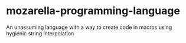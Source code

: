 # mozarella-programming-language
An unassuming language with a way to create code in macros using hygienic string interpolation
